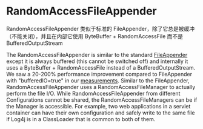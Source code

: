 # RandomAccessFileAppender

RandomAccessFileAppender 类似于标准的 FileAppender，除了它总是被缓冲（不能关闭），并且在内部它使用 ByteBuffer + RandomAccessFile 而不是 BufferedOutputStream





The RandomAccessFileAppender is similar to the standard [FileAppender](https://logging.apache.org/log4j/2.x/manual/appenders.html#FileAppender) except it is always buffered (this cannot be switched off) and internally it uses a ByteBuffer + RandomAccessFile instead of a BufferedOutputStream. We saw a 20-200% performance improvement compared to FileAppender with "bufferedIO=true" in our [measurements](https://logging.apache.org/log4j/2.x/performance.html#whichAppender). Similar to the FileAppender, RandomAccessFileAppender uses a RandomAccessFileManager to actually perform the file I/O. While RandomAccessFileAppender from different Configurations cannot be shared, the RandomAccessFileManagers can be if the Manager is accessible. For example, two web applications in a servlet container can have their own configuration and safely write to the same file if Log4j is in a ClassLoader that is common to both of them.



